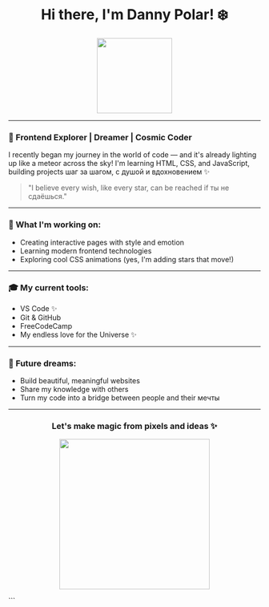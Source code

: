 <h1 align="center">Hi there, I'm Danny Polar! ❄️</h1>

<p align="center">
  <img src="https://media.giphy.com/media/XIqCQx02E1U9W/giphy.gif" width="150" />
</p>

---

### 🌌 Frontend Explorer | Dreamer | Cosmic Coder

I recently began my journey in the world of code — and it's already lighting up like a meteor across the sky! I'm learning HTML, CSS, and JavaScript, building projects шаг за шагом, с душой и вдохновением ✨

> "I believe every wish, like every star, can be reached if ты не сдаёшься."

---

### 🌟 What I'm working on:

- Creating interactive pages with style and emotion
- Learning modern frontend technologies
- Exploring cool CSS animations (yes, I'm adding stars that move!)

---

### 🎓 My current tools:

- VS Code ✨
- Git & GitHub
- FreeCodeCamp
- My endless love for the Universe ✨

---

### 🚀 Future dreams:

- Build beautiful, meaningful websites
- Share my knowledge with others
- Turn my code into a bridge between people and their мечты

---

<h3 align="center">Let's make magic from pixels and ideas ✨</h3>
<p align="center">
  <img src="https://media.giphy.com/media/l0MYt5jPR6QX5pnqM/giphy.gif" width="300" />
</p>
```

